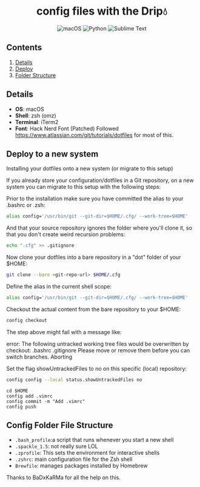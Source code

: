 <div align="center">
    <h1>config files with the Drip💧</h1>

![macOS](https://img.shields.io/badge/mac%20os-000000?style=for-the-badge&logo=macos&logoColor=F0F0F0)
![Python](https://img.shields.io/badge/python-3670A0?style=for-the-badge&logo=python&logoColor=ffdd54)
![Sublime Text](https://img.shields.io/badge/sublime_text-%23575757.svg?style=for-the-badge&logo=sublime-text&logoColor=important)

</div>

## Contents

1. [Details](#details)
1. [Deploy](#deploy)
1. [Folder Structure](#folderStructure)

<a name="details"></a>

## Details

- **OS**: macOS
- **Shell**: zsh (omz)
- **Terminal**: iTerm2
- **Font**: Hack Nerd Font (Patched)
Followed https://www.atlassian.com/git/tutorials/dotfiles for most of this.

<a name="firsttime"></a>

## Deploy to a new system

Installing your dotfiles onto a new system (or migrate to this setup)

If you already store your configuration/dotfiles in a Git repository, on a new system you can migrate to this setup with the following steps:

Prior to the installation make sure you have committed the alias to your .bashrc or .zsh:
```bash
alias config='/usr/bin/git --git-dir=$HOME/.cfg/ --work-tree=$HOME'
```
And that your source repository ignores the folder where you'll clone it, so that you don't create weird recursion problems:
```bash
echo ".cfg" >> .gitignore
```
Now clone your dotfiles into a bare repository in a "dot" folder of your $HOME:
```bash
git clone --bare <git-repo-url> $HOME/.cfg
```
Define the alias in the current shell scope:
```bash
alias config='/usr/bin/git --git-dir=$HOME/.cfg/ --work-tree=$HOME'
```
Checkout the actual content from the bare repository to your $HOME:
```bash
config checkout

```
The step above might fail with a message like:

error: The following untracked working tree files would be overwritten by checkout:
    .bashrc
    .gitignore
Please move or remove them before you can switch branches.
Aborting

Set the flag showUntrackedFiles to no on this specific (local) repository:
```bash
config config --local status.showUntrackedFiles no
```

```
cd $HOME
config add .vimrc
config commit -m "Add .vimrc"
config push
```

## Config Folder File Structure

- `.bash_profile`:a script that runs whenever you start a new shell  
- `.spackle_1.5`: not really sure LOL
- `.zprofile`: This sets the environment for interactive shells
- `.zshrc`: main configuration file for the Zsh shell
- `Brewfile`: manages packages installed by Homebrew

Thanks to BaDxKaRMa for all the help on this. 
